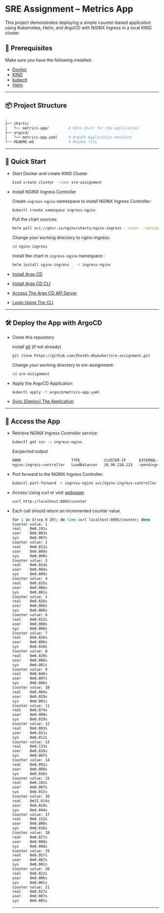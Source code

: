 # SRE Assignment – Metrics App

This project demonstrates deploying a simple counter-based application using Kubernetes, Helm, and ArgoCD with NGINX Ingress in a local KIND cluster.

## 🚀 Prerequisites

Make sure you have the following installed:

- [Docker](https://docs.docker.com/get-docker/)
- [KIND](https://kind.sigs.k8s.io/docs/user/quick-start/#installation)
- [kubectl](https://kubernetes.io/docs/tasks/tools/)
- [Helm](https://helm.sh/docs/intro/install/)

---

## 📦 Project Structure

```bash
.
├── charts/
│   └── metrics-app/         # Helm chart for the application
├── argocd/
│   └── metrics-app.yaml     # ArgoCD Application manifest
└── README.md                # Readme file
````

---

## 🧪 Quick Start

- Start Docker and create KIND Cluster

    ```bash
    kind create cluster --name sre-assignment
    ```

- Install NGINX Ingress Controller

    Create ```ingress-nginx``` namespace to install NGINX Ingress Controller:
    ```bash
    kubectl create namespace ingress-nginx
    ```

    Pull the chart sources:

    ```bash
    helm pull oci://ghcr.io/nginx/charts/nginx-ingress --untar --version 2.1.0
    ```

    Change your working directory to nginx-ingress:

    ```bash
    cd nginx-ingress
    ```

    Install the chart in ```ingress-nginx``` namespace :

    ```bash
    helm install nginx-ingress . -n ingress-nginx
    ```


- [Install Argo CD](https://argo-cd.readthedocs.io/en/stable/getting_started/#1-install-argo-cd)

- [Install Argo CD CLI](https://argo-cd.readthedocs.io/en/stable/cli_installation/#installation)

- [Access The Argo CD API Server](https://argo-cd.readthedocs.io/en/latest/getting_started/#3-access-the-argo-cd-api-server)

- [Login Using The CLI](https://argo-cd.readthedocs.io/en/latest/getting_started/#4-login-using-the-cli)

---

## 🛠 Deploy the App with ArgoCD

- Clone this repository

    Install [git](https://git-scm.com/downloads) (if not already)

    ```bash
    git clone https://github.com/Sheikh-Abubaker/sre-assignment.git
    ```

    Change your working directory to sre-assignment:

    ```bash
    cd sre-assignment
    ```

- Apply the ArgoCD Application

    ```bash
    kubectl apply -f argocd/metrics-app.yaml
    ```

- [Sync (Deploy) The Application](https://argo-cd.readthedocs.io/en/stable/getting_started/#7-sync-deploy-the-application)

---

## 🔁 Access the App

- Retrieve NGINX Ingress Controller service:

    ```bash
    kubectl get svc -n ingress-nginx
    ```

    Excpected output
    ```bash
    NAME                       TYPE           CLUSTER-IP      EXTERNAL-IP   PORT(S)                      AGE
    nginx-ingress-controller   LoadBalancer   10.96.218.123   <pending>     80:30141/TCP,443:30595/TCP   6h20m
    ```


- Port forward to the NGINX Ingress Controller:

    ```bash
    kubectl port-forward -n ingress-nginx svc/nginx-ingress-controller 8085:80
    ```

- Access Using curl or visit [webpage](http://localhost:8085/counter):
    ```bash
    curl http://localhost:8085/counter
    ```


- Each call should return an incremented counter value.

    ```bash
    for i in $(seq 0 20); do time curl localhost:8085/counter; done
    Counter value: 1
    real    0m0.191s
    user    0m0.003s
    sys     0m0.007s
    Counter value: 2
    real    0m0.012s
    user    0m0.004s
    sys     0m0.000s
    Counter value: 3
    real    0m0.014s
    user    0m0.004s
    sys     0m0.000s
    Counter value: 4
    real    0m0.035s
    user    0m0.006s
    sys     0m0.001s
    Counter value: 5
    real    0m0.026s
    user    0m0.000s
    sys     0m0.008s
    Counter value: 6
    real    0m0.022s
    user    0m0.000s
    sys     0m0.008s
    Counter value: 7
    real    0m0.026s
    user    0m0.000s
    sys     0m0.010s
    Counter value: 8
    real    0m0.028s
    user    0m0.008s
    sys     0m0.001s
    Counter value: 9
    real    0m0.046s
    user    0m0.007s
    sys     0m0.008s
    Counter value: 10
    real    0m0.066s
    user    0m0.019s
    sys     0m0.001s
    Counter value: 11
    real    0m0.074s
    user    0m0.000s
    sys     0m0.019s
    Counter value: 12
    real    0m0.093s
    user    0m0.011s
    sys     0m0.012s
    Counter value: 13
    real    0m0.133s
    user    0m0.016s
    sys     0m0.007s
    Counter value: 14
    real    0m0.091s
    user    0m0.000s
    sys     0m0.016s
    Counter value: 15
    real    0m0.103s
    user    0m0.007s
    sys     0m0.015s
    Counter value: 16
    real    0m31.614s
    user    0m0.019s
    sys     0m4.044s
    Counter value: 17
    real    0m0.152s
    user    0m0.000s
    sys     0m0.016s
    Counter value: 18
    real    0m0.027s
    user    0m0.000s
    sys     0m0.008s
    Counter value: 19
    real    0m0.057s
    user    0m0.007s
    sys     0m0.001s
    Counter value: 20
    real    0m0.022s
    user    0m0.006s
    sys     0m0.001s
    Counter value: 21
    real    0m0.027s
    user    0m0.007s
    sys     0m0.001s
    ```

    ---